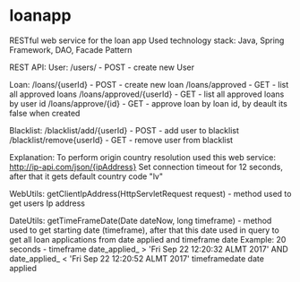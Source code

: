 # loanapp
RESTful web service for the loan app
Used technology stack: Java, Spring Framework, DAO, Facade Pattern 

REST API: 
User:
/users/ - POST - create new User 

Loan: 
/loans/{userId} - POST - create new loan 
/loans/approved - GET - list all approved loans
/loans/approved/{userId} - GET - list all approved loans by user id
/loans/approve/{id} - GET - approve loan by loan id, by deault its false when created

Blacklist: 
/blacklist/add/{userId} - POST - add user to blacklist
/blacklist/remove{userId} - GET - remove user from blacklist

Explanation: 
To perform origin country resolution used this web service: http://ip-api.com/json/{ipAddress}
Set connection timeout for 12 seconds, after that it gets default country code "lv"

WebUtils:
   getClientIpAddress(HttpServletRequest request) - method used to get users Ip address

DateUtils: 
   getTimeFrameDate(Date dateNow, long timeframe) - method used to get starting date (timeframe), after that this date used in                    query to get all loan applications from date applied and timeframe date 
                   Example:
                   20 seconds - timeframe
                   date_applied_ > 'Fri Sep 22 12:20:32 ALMT 2017' AND date_applied_ < 'Fri Sep 22 12:20:52 ALMT 2017'
                                    timeframedate                                       date applied
                                                     

